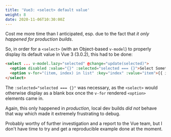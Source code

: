 ```yaml
---
title: 'Vue3: <select> default value'
weight: 8
date: 2020-11-06T10:30:00Z
---
```


Cost me more time than I anticipated, esp. due to the fact that _it only happened for production builds_.

So, in order for a `<select>` (with an Object-based `v-model`) to properly display its default value in Vue 3 (3.0.2), this had to be done:

```html
<select ... v-model.lazy="selected" @change="update(selected)">
  <option disabled :value="{}" :selected="selected === {}">Select Something...</option>
  <option v-for="(item, index) in list" :key="index" :value="item">{{ item.title }}</option>
</select>
```

The `:selected="selected === {}"` was necessary, as the `<select>` would otherwise display as a blank box once the `v-for` rendered `<option>` elements came in.

Again, this only happened in _production_, local dev builds _did not_ behave that way which made it extremely frustrating to debug.

Probably worthy of further investigation and a report to the Vue team, but I don't have time to try and get a reproducible example done at the moment.